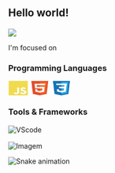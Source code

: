 ## Hello world!

<div>
  <img align="center" height="180em" src="https://github-readme-stats.vercel.app/api/top-langs/?username=gtzall&layout=compact&langs_count=16&theme=great-gatsby"/>
</div>

I'm focused on
<!-- Skills: Programming Languages -->
  <div style="flex-basis: 48%;">
    <h3>Programming Languages</h3>
   <img align="center" alt="Js" height="30" width="40" src="https://raw.githubusercontent.com/devicons/devicon/master/icons/javascript/javascript-plain.svg">
    <img align="center" alt="HTML" height="30" width="40" src="https://raw.githubusercontent.com/devicons/devicon/master/icons/html5/html5-original.svg">
    <img align="center" alt="CSS" height="30" width="40" src="https://raw.githubusercontent.com/devicons/devicon/master/icons/css3/css3-original.svg">

  <!-- Skills: Tools & Frameworks -->
  <div style="flex-basis: 48%;">
    <h3>Tools & Frameworks</h3>
    <img align="center" alt="VScode" height="30" width="40" src="https://cdn.jsdelivr.net/gh/devicons/devicon/icons/vscode/vscode-original.svg">
 
    
 
 <!-- GIF -->
<p align="left">
  <img align="center" src=https://media.giphy.com/media/AbdOeU9MYPIoo/giphy.gif?cid=ecf05e47hacju4q51hswuugl5624cbidvwy7pck1ljipb37n&ep=v1_gifs_search&rid=giphy.gif&ct=g alt="Imagem">
</p>

</div>

![Snake animation](https://github.com/gtzall/gtzall/blob/output/github-contribution-grid-snake.svg)

